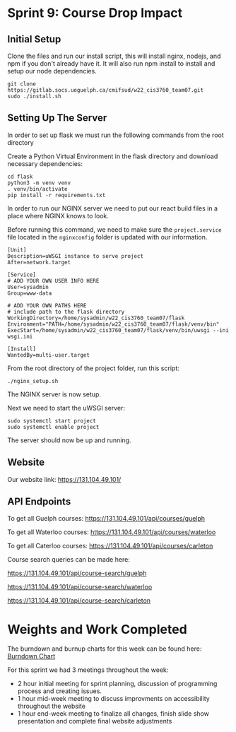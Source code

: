# Sprint 9: Course Drop Impact

## Initial Setup
Clone the files and run our install script, this will install nginx, nodejs, and npm if you don't already have it. It will also run npm install to install and setup our node dependencies.
```
git clone https://gitlab.socs.uoguelph.ca/cmifsud/w22_cis3760_team07.git
sudo ./install.sh
```

## Setting Up The Server
In order to set up flask we must run the following commands from the root directory

Create a Python Virtual Environment in the flask directory and download necessary dependencies:
```
cd flask
python3 -m venv venv
. venv/bin/activate
pip install -r requirements.txt
```

In order to run our NGINX server we need to put our react build files in a place where NGINX knows to look.

Before running this command, we need to make sure the `project.service` file located in the `nginxconfig` folder is updated with our information.
```
[Unit]
Description=uWSGI instance to serve project
After=network.target

[Service]
# ADD YOUR OWN USER INFO HERE
User=sysadmin
Group=www-data

# ADD YOUR OWN PATHS HERE
# include path to the flask directory
WorkingDirectory=/home/sysadmin/w22_cis3760_team07/flask
Environment="PATH=/home/sysadmin/w22_cis3760_team07/flask/venv/bin"
ExecStart=/home/sysadmin/w22_cis3760_team07/flask/venv/bin/uwsgi --ini wsgi.ini

[Install]
WantedBy=multi-user.target
```

From the root directory of the project folder, run this script:
```
./nginx_setup.sh
```

The NGINX server is now setup. 

Next we need to start the uWSGI server:
```
sudo systemctl start project
sudo systemctl enable project
```

The server should now be up and running.

## Website
Our website link: https://131.104.49.101/

## API Endpoints
To get all Guelph courses: https://131.104.49.101/api/courses/guelph

To get all Waterloo courses: https://131.104.49.101/api/courses/waterloo

To get all Caterloo courses: https://131.104.49.101/api/courses/carleton

Course search queries can be made here: 

https://131.104.49.101/api/course-search/guelph

https://131.104.49.101/api/course-search/waterloo

https://131.104.49.101/api/course-search/carleton

# Weights and Work Completed
The burndown and burnup charts for this week can be found here: [Burndown Chart](https://gitlab.socs.uoguelph.ca/cmifsud/w22_cis3760_team07/-/milestones/9#tab-issues)

For this sprint we had 3 meetings throughout the week:
- 2 hour initial meeting for sprint planning, discussion of programming process and creating issues.
- 1 hour mid-week meeting to discuss improvments on accessibility throughout the website
- 1 hour end-week meeting to finalize all changes, finish slide show presentation and complete final website adjustments
